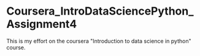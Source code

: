 # Coursera_IntroDataSciencePython_Assignment4
This is my effort on the coursera  "Introduction to data science in python" course.

